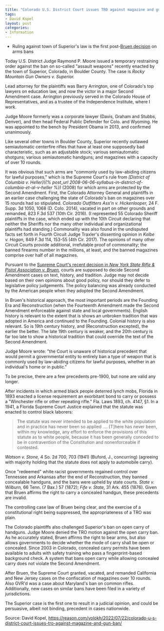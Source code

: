 ```yaml
---
title: "Colorado U.S. District Court issues TRO against magazine and gun ban"
tags:
- David Kopel
layout: post
categories:
- Information
---
```


- Ruling against town of Superior's law is the first post-[Bruen decision](https://www.trigger-treat.com/20220623-nysrpa-v-bruen/) on arms bans

Today U.S. District Judge Raymond P. Moore issued a temporary restraining order against the ban on so-called "assault weapons" recently enacted by the town of Superior, Colorado, in Boulder County. The case is *Rocky Mountain Gun Owners v. Superior.*

Lead attorney for the plaintiffs was Barry Arrington, one of Colorado's top lawyers on education law, and now the victor in a major Second Amendment case. Arrington previously served in the Colorado House of Representatives, and as a trustee of the Independence Institute, where I work.

Judge Moore formerly was a corporate lawyer (Davis, Graham and Stubbs, Denver), and then head Federal Public Defender for Colo. and Wyoming. He was appointed to the bench by President Obama in 2013, and confirmed unanimously.

Like several other towns in Boulder County, Superior recently outlawed semiautomatic centerfire rifles that have at least one supposedly bad characteristic, such as an adjustable stock; various semiautomatic shotguns; various semiautomatic handguns; and magazines with a capacity of over 10 rounds.

It was obvious that such arms are "commonly used by law-abiding citizens for lawful purposes," which is the Supreme Court's rule from *[District of Columbia v. Heller]({% post_url 2008-06-06-syllabus-in-district-of-columbia-et-al-v-heller %})* (2008) for which arms are protected by the Second Amendment. First, the Colorado Attorney General and plaintiffs in an earlier case challenging the state of Colorado's ban on magazines over 15 rounds had so stipulated. *Colorado Outfitters Ass'n v. Hickenlooper,* 24 F. Supp. 3d 1050, 1068 (D. Colo. 2014), vacated in part on other grounds and remanded, 823 F.3d 537 (10th Cir. 2016). (I represented 55 Colorado Sheriff plaintiffs in the case, which ended up with the 10th Circuit declaring that neither the Sheriffs nor the many other individual and organizational plaintiffs had standing.) Commonality was also found in the undisputed facts set forth in Fourth Circuit Judge Traxler's dissenting opinion in *Kolbe v. Hogan,* 849 F.3d 114, 153-55 (4th Cir. 2017). The opinions of many other Circuit Courts provide additional, irrefutable proof of commonality; the banned firearms number in the millions, at least, and the banned magazines comprise over half of all magazines.

Pursuant to the [Supreme Court's recent decision in *New York State Rifle & Pistol Association v. Bruen*](https://www.trigger-treat.com/20220623-nysrpa-v-bruen/)*,* courts are supposed to decide Second Amendment cases on text, history, and tradition. Judge may not decide based on their own opinions about good policy, nor should they defer to legislative policy judgements. The policy balancing was already conducted by the American people when they adopted the Second Amendment.

In Bruen's historical approach, the most important periods are the Founding Era and Reconstruction (when the Fourteenth Amendment made the Second Amendment enforceable against state and local governments). English history is relevant to the extent that is shows an unbroken tradition that was adopted in America and continued to the Founding. Colonial history is also relevant. So is 19th century history, and (Reconstruction excepted), the earlier the better. The late 19th century is weaker, and the 20th century is far too late to show a historical tradition that could override the text of the Second Amendment.

Judge Moore wrote: "the Court is unaware of historical precedent that would permit a governmental entity to entirely ban a type of weapon that is commonly used by law-abiding citizens for lawful purposes, whether in an individual's home or in public."

To be precise, there are a few precedents pre-1900, but none are valid any longer.

After incidents in which armed black people deterred lynch mobs, Florida in 1893 enacted a license requirement an exorbitant bond to carry or possess a "Winchester rifle or other repeating rifle." Fla. Laws 1893, ch. 4147, §1. In a 1941, a Florida Supreme Court Justice explained that the statute was enacted to control black laborers:

> The statute was never intended to be applied to the white population and in practice has never been so applied .... \[T\]here has never been, within my knowledge, any effort to enforce the provisions of this statute as to white people, because it has been generally conceded to be in contravention of the Constitution and nonenforceable if contested.

*Watson v. Stone,* 4 So. 2d 700, 703 (1941) (Buford, J., concurring) (agreeing with majority holding that the statute does not apply to automobile carry).

Once "redeemed" white racist governments regained control over Tennessee and Arkansas after the end of Reconstruction, they banned concealable handguns, and the bans were upheld by state courts. *State v. Wilburn,* 66 Tenn. (7 Bax.) 57 (1872); *Fife v. State,* 31 Ark. 455 (1876). Given that Bruen affirms the right to carry a concealed handgun, these precedents are invalid.

The controlling case law of Bruen being clear, and the exercise of a constitutional right being suppressed, the appropriateness of a TRO was plain.

The Colorado plaintiffs also challenged Superior's ban on open carry of handguns. Judge Moore denied the TRO motion against the open carry ban. As he accurately stated, Bruen affirms the right to bear arms, but also allows governments to decide whether the mode of carry shall be open or concealed. Since 2003 in Colorado, concealed carry permits have been available to adults with safety training who pass a fingerprint-based background check. A system that bans open carry while allowing concealed carry does not violate the Second Amendment.

After Bruen, the Supreme Court granted, vacated, and remanded California and New Jersey cases on the confiscation of magazines over 10 rounds. Also GVR'd was a case about Maryland's ban on common rifles. Additionally, new cases on similar bans have been filed in a variety of jurisdictions.

The Superior case is the first one to result in a judicial opinion, and could be persuasive, albeit not binding, precedent in cases nationwide.

Source: David Kopel, https://reason.com/volokh/2022/07/22/colorado-u-s-district-court-issues-tro-against-magazine-and-gun-ban/
